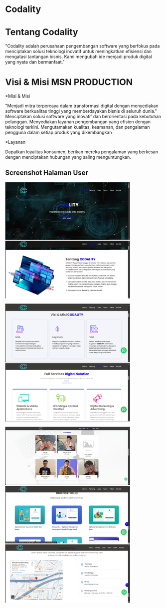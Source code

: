 # Codality

# Tentang Codality
"Codality adalah perusahaan pengembangan
software yang berfokus pada menciptakan solusi
teknologi inovatif untuk meningkatkan efisiensi dan
mengatasi tantangan bisnis. Kami mengubah ide
menjadi produk digital yang nyata dan bermanfaat."

# Visi & Misi MSN PRODUCTION

*Misi & Misi

"Menjadi mitra terpercaya dalam transformasi digital dengan
menyediakan software berkualitas tinggi yang
memberdayakan bisnis di seluruh dunia."
Menciptakan solusi software yang inovatif dan
berorientasi pada kebutuhan pelanggan.
Menyediakan layanan pengembangan yang efisien
dengan teknologi terkini.
Mengutamakan kualitas, keamanan, dan pengalaman
pengguna dalam setiap produk yang dikembangkan

*Layanan

Dapatkan loyalitas konsumen, berikan mereka pengalaman yang berkesan dengan menciptakan hubungan yang saling menguntungkan.


## Screenshot Halaman User

<p align='Left' valign='top'>
    <span>
        <img src='https://github.com/alfinfarhansyah12/CODALITY/blob/main/screenshoot/code1.png'  width=400 />
        <img src='https://github.com/alfinfarhansyah12/CODALITY/blob/main/screenshoot/code2.png'  width=400 />
    </span>
</p>

<p align='Left' valign='top'>
    <span>
        <img src='https://github.com/alfinfarhansyah12/CODALITY/blob/main/screenshoot/code3.png' width=400 />
        <img src='https://github.com/alfinfarhansyah12/CODALITY/blob/main/screenshoot/code4.png'  width=400 />
    </span>
</p>

<p align='Left' valign='top'>
    <span>
        <img src='https://github.com/alfinfarhansyah12/CODALITY/blob/main/screenshoot/code5.png' width=400 />
        <img src='https://github.com/alfinfarhansyah12/CODALITY/blob/main/screenshoot/code6.png'  width=400 />
        <img src='https://github.com/alfinfarhansyah12/CODALITY/blob/main/screenshoot/code7.png'  width=400 />
    </span>
</p>

<br />
<br />
